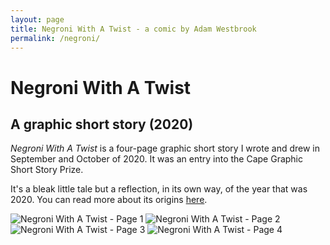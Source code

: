 ```yaml
---
layout: page
title: Negroni With A Twist - a comic by Adam Westbrook
permalink: /negroni/
---
```


# Negroni With A Twist
## A graphic short story (2020)

_Negroni With A Twist_ is a four-page graphic short story I wrote and drew in September and October of 2020. It was an entry into the Cape Graphic Short Story Prize.

It's a bleak little tale but a reflection, in its own way, of the year that was 2020. You can read more about its origins [here](https://adamwestbrook.substack.com/p/92-another-story-about-the-universe).

![Negroni With A Twist - Page 1](/images/negroni_web_p1.jpg)
![Negroni With A Twist - Page 2](/images/negroni_web_p2.jpg)
![Negroni With A Twist - Page 3](/images/negroni_web_p3.jpg)
![Negroni With A Twist - Page 4](/images/negroni_web_p4.jpg)